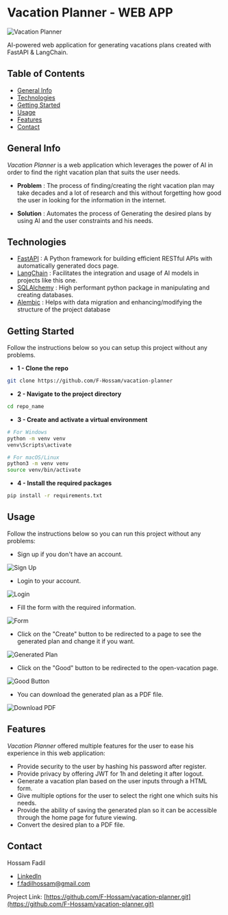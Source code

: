 # Vacation Planner - WEB APP

![Vacation Planner](/git%20images/github%20banner.png)

AI-powered web application for generating vacations plans created with FastAPI & LangChain.

## Table of Contents

- [General Info](#general-info)
- [Technologies](#technologies)
- [Getting Started](#getting-started)
- [Usage](#usage)
- [Features](#features)
- [Contact](#contact)

## General Info

*Vacation Planner* is a web application which leverages the power of AI in order to find the right vacation plan that suits the user needs.

- **Problem** : The process of finding/creating the right vacation plan may take decades and a lot of research and this without forgetting how good the user in looking for the information in the internet.

- **Solution** : Automates the process of Generating the desired plans by using AI and the user constraints and his needs.

## Technologies

- [FastAPI](https://fastapi.tiangolo.com/) : A Python framework for building efficient RESTful APIs with automatically generated docs page.
- [LangChain](https://www.langchain.com/) : Facilitates the integration and usage of AI models in projects like this one.
- [SQLAlchemy](https://www.sqlalchemy.org/) : High performant python package in manipulating and creating databases.
- [Alembic](https://alembic.sqlalchemy.org/en/latest/) : Helps with data migration and enhancing/modifying the structure of the project database

## Getting Started

Follow the instructions below so you can setup this project without any problems.

- **1 - Clone the repo**
```bash
git clone https://github.com/F-Hossam/vacation-planner
```

- **2 - Navigate to the project directory**
```bash
cd repo_name
```

- **3 - Create and activate a virtual environment**
```bash
# For Windows
python -m venv venv
venv\Scripts\activate

# For macOS/Linux
python3 -m venv venv
source venv/bin/activate
```

- **4 - Install the required packages**
```bash
pip install -r requirements.txt
```

## Usage

Follow the instructions below so you can run this project without any problems:

- Sign up if you don't have an account.

![Sign Up](/git%20images/signup.png)
- Login to your account.

![Login](/git%20images/login.png)
- Fill the form with the required information.

![Form](/git%20images/new%20vacation.png)
- Click on the "Create" button to be redirected to a page to see the generated plan and change it if you want.

![Generated Plan](/git%20images/agent%20response.png)
- Click on the "Good" button to be redirected to the open-vacation page.

![Good Button](/git%20images/open%20vacation.png)
- You can download the generated plan as a PDF file.

![Download PDF](/git%20images/pdf.png)

## Features

*Vacation Planner* offered multiple features for the user to ease his experience in this web application:

- Provide security to the user by hashing his password after register.
- Provide privacy by offering JWT for 1h and deleting it after logout.
- Generate a vacation plan based on the user inputs through a HTML form.
- Give multiple options for the user to select the right one which suits his needs.
- Provide the ability of saving the generated plan so it can be accessible through the home page for future viewing.
- Convert the desired plan to a PDF file.

## Contact

Hossam Fadil 

- [LinkedIn](https://www.linkedin.com/in/hossam-fadil)
- f.fadilhossam@gmail.com

Project Link: [https://github.com/F-Hossam/vacation-planner.git](https://github.com/F-Hossam/vacation-planner.git)
